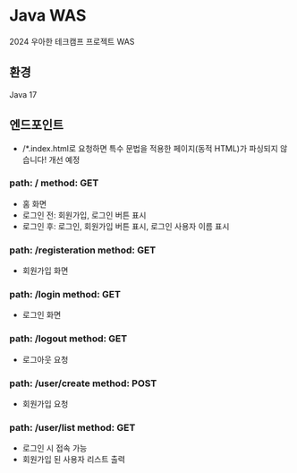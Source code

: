 # Java WAS

2024 우아한 테크캠프 프로젝트 WAS

## 환경
Java 17


## 엔드포인트
- /*.index.html로 요청하면 특수 문법을 적용한 페이지(동적 HTML)가 파싱되지 않습니다! 개선 예정

### path: / method: GET
- 홈 화면
- 로그인 전: 회원가입, 로그인 버튼 표시
- 로그인 후: 로그인, 회원가입 버튼 표시, 로그인 사용자 이름 표시

### path: /registeration method: GET
- 회원가입 화면

### path: /login method: GET
- 로그인 화면

### path: /logout method: GET
- 로그아웃 요청

### path: /user/create method: POST
- 회원가입 요청

### path: /user/list method: GET
- 로그인 시 접속 가능
- 회원가입 된 사용자 리스트 출력

